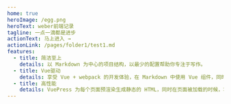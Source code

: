 ```yaml
---
home: true
heroImage: /egg.png
heroText: weber前端记录
tagline: 一点一滴都是进步
actionText: 马上进入 →
actionLink: /pages/folder1/test1.md
features:
  - title: 简洁至上
    details: 以 Markdown 为中心的项目结构，以最少的配置帮助你专注于写作。
  - title: Vue驱动
    details: 享受 Vue + webpack 的开发体验，在 Markdown 中使用 Vue 组件，同时可以使用 Vue 来开发自定义主题。
  - title: 高性能
    details: VuePress 为每个页面预渲染生成静态的 HTML，同时在页面被加载的时候，将作为 SPA 运行。
---
```


<!--
<ClientOnly>
  <BottomData/>
</ClientOnly> -->
